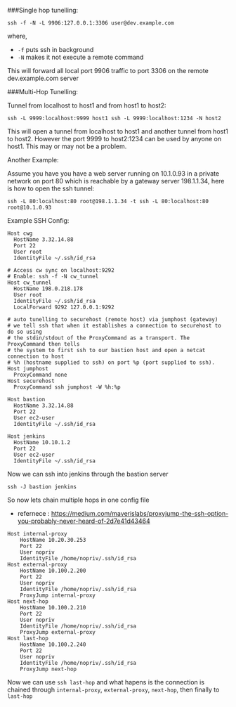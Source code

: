 ###Single hop tunelling:

```
ssh -f -N -L 9906:127.0.0.1:3306 user@dev.example.com
```

where,
  * `-f` puts ssh in background 
  * `-N` makes it not execute a remote command

This will forward all local port 9906 traffic to port 3306 on the remote dev.example.com server

###Multi-Hop Tunelling:

Tunnel from localhost to host1 and from host1 to host2:

```
ssh -L 9999:localhost:9999 host1 ssh -L 9999:localhost:1234 -N host2
```

This will open a tunnel from localhost to host1 and another tunnel from host1 to host2. However the port 9999 to host2:1234 can be used by anyone on host1. This may or may not be a problem.

Another Example:

Assume you have you have a web server running on 10.1.0.93 in a private network on port 80 which is reachable by a gateway server 198.1.1.34, here is how to open the ssh tunnel:

```
ssh -L 80:localhost:80 root@198.1.1.34 -t ssh -L 80:localhost:80 root@10.1.0.93
```

Example SSH Config:

```
Host cwg
  HostName 3.32.14.88
  Port 22
  User root
  IdentityFile ~/.ssh/id_rsa

# Access cw sync on localhost:9292
# Enable: ssh -f -N cw_tunnel
Host cw_tunnel
  HostName 198.0.218.178
  User root
  IdentityFile ~/.ssh/id_rsa
  LocalForward 9292 127.0.0.1:9292

# auto tunelling to securehost (remote host) via jumphost (gateway)
# we tell ssh that when it establishes a connection to securehost to do so using
# the stdin/stdout of the ProxyCommand as a transport. The ProxyCommand then tells
# the system to first ssh to our bastion host and open a netcat connection to host
# %h (hostname supplied to ssh) on port %p (port supplied to ssh).
Host jumphost
  ProxyCommand none
Host securehost
  ProxyCommand ssh jumphost -W %h:%p

Host bastion
  HostName 3.32.14.88
  Port 22
  User ec2-user
  IdentityFile ~/.ssh/id_rsa

Host jenkins
  HostName 10.10.1.2
  Port 22
  User ec2-user
  IdentityFile ~/.ssh/id_rsa

```
Now we can ssh into jenkins through the bastion server

```
ssh -J bastion jenkins
```


So now lets chain multiple hops in one config file
 - refernece : https://medium.com/maverislabs/proxyjump-the-ssh-option-you-probably-never-heard-of-2d7e41d43464

```
Host internal-proxy
    HostName 10.20.30.253
    Port 22
    User nopriv
    IdentityFile /home/nopriv/.ssh/id_rsa
Host external-proxy
    HostName 10.100.2.200
    Port 22
    User nopriv
    IdentityFile /home/nopriv/.ssh/id_rsa
    ProxyJump internal-proxy
Host next-hop
    HostName 10.100.2.210
    Port 22
    User nopriv
    IdentityFile /home/nopriv/.ssh/id_rsa
    ProxyJump external-proxy
Host last-hop
    HostName 10.100.2.240
    Port 22
    User nopriv
    IdentityFile /home/nopriv/.ssh/id_rsa
    ProxyJump next-hop
```

Now we can use `ssh last-hop` and what hapens is the connection is chained through `internal-proxy`, `external-proxy`, `next-hop`, then finally to `last-hop`

